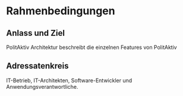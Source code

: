 # Rahmenbedingungen
## Anlass und Ziel
PolitAktiv Architektur beschreibt die einzelnen Features von PolitAktiv  

## Adressatenkreis
IT-Betrieb, IT-Architekten, Software-Entwickler und Anwendungsverantwortliche.



